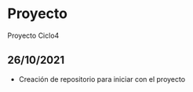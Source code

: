 # Proyecto
Proyecto Ciclo4


## 26/10/2021

- Creación de repositorio para iniciar con el proyecto

